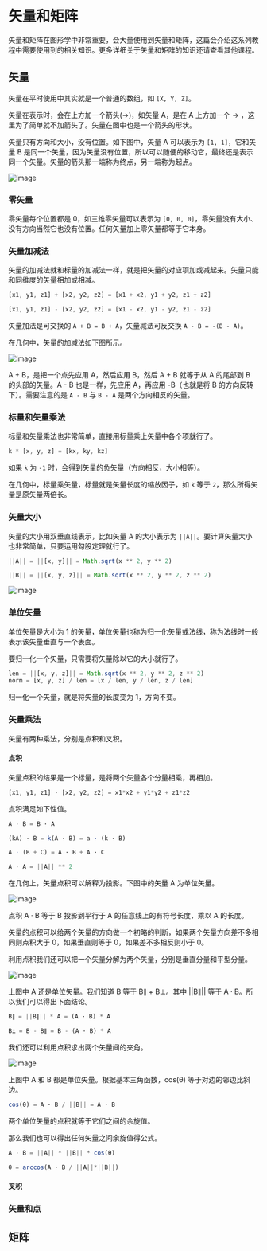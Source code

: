 # 矢量和矩阵

矢量和矩阵在图形学中非常重要，会大量使用到矢量和矩阵，这篇会介绍这系列教程中需要使用到的相关知识。更多详细关于矢量和矩阵的知识还请查看其他课程。

## 矢量

矢量在平时使用中其实就是一个普通的数组，如 `[X, Y, Z]`。

矢量在表示时，会在上方加一个箭头(→)，如矢量 A，是在 A 上方加一个 → ，这里为了简单就不加箭头了。矢量在图中也是一个箭头的形状。

矢量只有方向和大小，没有位置。如下图中，矢量 A 可以表示为 `[1, 1]`，它和矢量 B 是同一个矢量，因为矢量没有位置，所以可以随便的移动它，最终还是表示同一个矢量。矢量的箭头那一端称为终点，另一端称为起点。

![image](https://user-images.githubusercontent.com/25923128/120911498-8b680980-c6ba-11eb-825e-3c2f48578f93.png)

### 零矢量

零矢量每个位置都是 0，如三维零矢量可以表示为 `[0, 0, 0]`，零矢量没有大小、没有方向当然它也没有位置。任何矢量加上零矢量都等于它本身。

### 矢量加减法

矢量的加减法就和标量的加减法一样，就是把矢量的对应项加或减起来。矢量只能和同维度的矢量相加或相减。

```js
[x1, y1, z1] + [x2, y2, z2] = [x1 + x2, y1 + y2, z1 + z2]

[x1, y1, z1] - [x2, y2, z2] = [x1 - x2, y1 - y2, z1 - z2]
```

矢量加法是可交换的 `A + B = B + A`，矢量减法可反交换 `A - B = -(B - A)`。

在几何中，矢量的加减法如下图所示。

![image](https://user-images.githubusercontent.com/25923128/120915828-887c1180-c6d8-11eb-9743-31aceb57d616.png)

A + B，是把一个点先应用 A，然后应用 B，然后 A + B 就等于从 A 的尾部到 B 的头部的矢量。A - B 也是一样，先应用 A，再应用 -B（也就是将 B 的方向反转下）。需要注意的是 `A - B` 与 `B - A` 是两个方向相反的矢量。 

### 标量和矢量乘法

标量和矢量乘法也非常简单，直接用标量乘上矢量中各个项就行了。

```js
k * [x, y, z] = [kx, ky, kz]
```

如果 `k` 为 `-1` 时，会得到矢量的负矢量（方向相反，大小相等）。

在几何中，标量乘矢量，标量就是矢量长度的缩放因子，如 `k` 等于 `2`，那么所得矢量是原矢量两倍长。

### 矢量大小

矢量的大小用双垂直线表示，比如矢量 A 的大小表示为 `||A||`。要计算矢量大小也非常简单，只要运用勾股定理就行了。

```js
||A|| = ||[x, y]|| = Math.sqrt(x ** 2, y ** 2)

||B|| = ||[x, y, z]|| = Math.sqrt(x ** 2, y ** 2, z ** 2)
```

![image](https://user-images.githubusercontent.com/25923128/120923449-2f74a380-c701-11eb-803a-b497aa015c60.png)

### 单位矢量

单位矢量是大小为 1 的矢量，单位矢量也称为归一化矢量或法线，称为法线时一般表示该矢量垂直与一个表面。

要归一化一个矢量，只需要将矢量除以它的大小就行了。

```js
len = ||[x, y, z]|| = Math.sqrt(x ** 2, y ** 2, z ** 2)
norm = [x, y, z] / len = [x / len, y / len, z / len]
```

归一化一个矢量，就是将矢量的长度变为 1，方向不变。

### 矢量乘法

矢量有两种乘法，分别是点积和叉积。

#### 点积

矢量点积的结果是一个标量，是将两个矢量各个分量相乘，再相加。

```js
[x1, y1, z1] · [x2, y2, z2] = x1*x2 + y1*y2 + z1*z2
```

点积满足如下性值。

```js
A · B = B · A

(kA) · B = k(A · B) = a · (k · B)

A · (B + C) = A · B + A · C

A · A = ||A|| ** 2
```

在几何上，矢量点积可以解释为投影。下图中的矢量 A 为单位矢量。

![image](https://user-images.githubusercontent.com/25923128/120926566-00196300-c710-11eb-9764-2b734150afa4.png)

点积 A · B 等于 B 投影到平行于 A 的任意线上的有符号长度，乘以 A 的长度。

矢量的点积可以给两个矢量的方向做一个初略的判断，如果两个矢量方向差不多相同则点积大于 0，如果垂直则等于 0，如果差不多相反则小于 0。

利用点积我们还可以把一个矢量分解为两个矢量，分别是垂直分量和平型分量。

![image](https://user-images.githubusercontent.com/25923128/120929271-fa754a80-c71a-11eb-802c-7c5ec1b657df.png)

上图中 A 还是单位矢量。我们知道 B 等于 B∥ + B⊥。其中 ||B∥|| 等于 A · B。所以我们可以得出下面结论。

```js
B∥ = ||B∥|| * A = (A · B) * A

B⊥ = B - B∥ = B - (A · B) * A
```

我们还可以利用点积求出两个矢量间的夹角。

![image](https://user-images.githubusercontent.com/25923128/120930415-b9336980-c71f-11eb-85f6-23ecf1312b0b.png)

上图中 A 和 B 都是单位矢量。根据基本三角函数，cos(θ) 等于对边的邻边比斜边。

```js
cos(θ) = A · B / ||B|| = A · B
```

两个单位矢量的点积就等于它们之间的余旋值。

那么我们也可以得出任何矢量之间余旋值得公式。

```js
A · B = ||A|| * ||B|| * cos(θ)

θ = arccos(A · B / ||A||*||B||)
```

#### 叉积

### 矢量和点

## 矩阵


